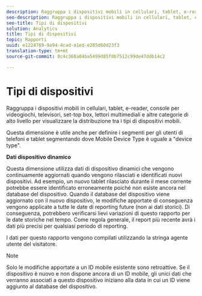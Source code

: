 ```yaml
---
description: Raggruppa i dispositivi mobili in cellulari, tablet, e-reader, console per videogiochi, televisori, set-top box, lettori multimediali e altre categorie di alto livello per visualizzare la distribuzione tra i tipi di dispositivi mobili.
seo-description: Raggruppa i dispositivi mobili in cellulari, tablet, e-reader, console per videogiochi, televisori, set-top box, lettori multimediali e altre categorie di alto livello per visualizzare la distribuzione tra i tipi di dispositivi mobili.
seo-title: Tipi di dispositivi
solution: Analytics
title: Tipi di dispositivi
topic: Rapporti
uuid: e1224769-9a94-4cad-a1ed-e285d60d23f3
translation-type: tm+mt
source-git-commit: 8c4c368a84ba5499d85f0b7512c99de47ddb14c2

---
```



# Tipi di dispositivi

Raggruppa i dispositivi mobili in cellulari, tablet, e-reader, console per videogiochi, televisori, set-top box, lettori multimediali e altre categorie di alto livello per visualizzare la distribuzione tra i tipi di dispositivi mobili.

Questa dimensione è utile anche per definire i segmenti per gli utenti di telefoni e tablet segmentando dove Mobile Device Type è uguale a "device type".

**Dati dispositivo dinamico**

Questa dimensione utilizza dati di dispositivo dinamici che vengono continuamente aggiornati quando vengono rilasciati e identificati nuovi dispositivi. Ad esempio, un nuovo tablet rilasciato durante il mese corrente potrebbe essere identificato erroneamente poiché non esiste ancora nel database del dispositivo. Quando il database del dispositivo viene aggiornato con il nuovo dispositivo, le modifiche apportate di conseguenza vengono applicate a tutte le date di reporting future (non ai dati storici). Di conseguenza, potrebbero verificarsi lievi variazioni di questo rapporto per le date storiche nel tempo. Come regola generale, il report più recente avrà i dati più precisi per qualsiasi periodo di reporting.

I dati per questo rapporto vengono compilati utilizzando la stringa agente utente del visitatore.

>[!Note]
>Solo le modifiche apportate a un ID mobile esistente sono retroattive. Se il dispositivo è nuovo e non dispone ancora di un ID mobile, gli unici dati che verranno associati a questo dispositivo iniziano alla data in cui un ID viene aggiunto al database del dispositivo.
